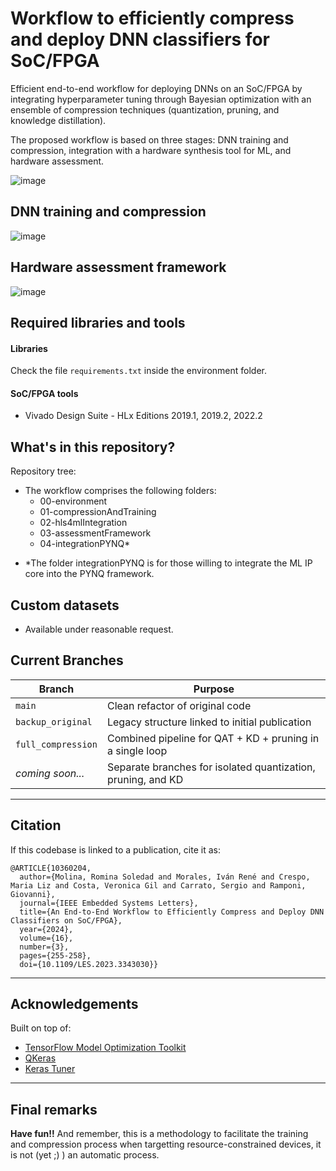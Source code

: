 # Workflow to efficiently compress and deploy DNN classifiers for SoC/FPGA

Efficient end-to-end workflow for deploying DNNs on an SoC/FPGA by integrating hyperparameter tuning through Bayesian optimization with an ensemble of compression techniques (quantization, pruning, and knowledge distillation). 

The proposed workflow is based on three stages: DNN training and compression, integration with a hardware synthesis tool for ML, and hardware assessment.

![image](https://github.com/RomiSolMolina/workflowCompressionML/assets/13749513/56617ba0-e711-4241-b44b-67b1caa40c31)

## DNN training and compression

![image](https://github.com/RomiSolMolina/workflowCompressionML/assets/13749513/e234abec-ab56-4e16-8806-7f6859aaf384)

## Hardware assessment framework

![image](https://github.com/RomiSolMolina/workflowCompressionML/assets/13749513/833e0652-d0cc-4e96-b6b0-ce70107de034)


## Required libraries and tools

#### Libraries
Check the file `requirements.txt` inside the environment folder.

#### SoC/FPGA tools
- Vivado Design Suite - HLx Editions 2019.1, 2019.2, 2022.2

## What's in this repository?

Repository tree:

- The workflow comprises the following folders:
    - 00-environment
    - 01-compressionAndTraining
    - 02-hls4mlIntegration
    - 03-assessmentFramework
    - 04-integrationPYNQ*
       
* *The folder integrationPYNQ is for those willing to integrate the ML IP core into the PYNQ framework.

## Custom datasets

- Available under reasonable request.

## Current Branches

| Branch | Purpose |
|--------|---------|
| `main` | Clean refactor of original code |
| `backup_original` | Legacy structure linked to initial publication |
| `full_compression` | Combined pipeline for QAT + KD + pruning in a single loop |
| _coming soon..._ | Separate branches for isolated quantization, pruning, and KD |

---

## Citation

If this codebase is linked to a publication, cite it as:

```
@ARTICLE{10360204,
  author={Molina, Romina Soledad and Morales, Iván René and Crespo, Maria Liz and Costa, Veronica Gil and Carrato, Sergio and Ramponi, Giovanni},
  journal={IEEE Embedded Systems Letters}, 
  title={An End-to-End Workflow to Efficiently Compress and Deploy DNN Classifiers on SoC/FPGA}, 
  year={2024},
  volume={16},
  number={3},
  pages={255-258},
  doi={10.1109/LES.2023.3343030}}

```

---

## Acknowledgements

Built on top of:

- [TensorFlow Model Optimization Toolkit](https://www.tensorflow.org/model_optimization)
- [QKeras](https://github.com/google/qkeras)
- [Keras Tuner](https://keras.io/keras_tuner/)

---

## Final remarks

**Have fun!!** 
And remember, this is a methodology to facilitate the training and compression process when targetting resource-constrained devices, it is not (yet ;) ) an automatic process.


